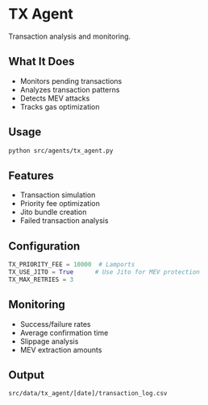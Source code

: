 # TX Agent

Transaction analysis and monitoring.

## What It Does
- Monitors pending transactions
- Analyzes transaction patterns
- Detects MEV attacks
- Tracks gas optimization

## Usage
```bash
python src/agents/tx_agent.py
```

## Features
- Transaction simulation
- Priority fee optimization
- Jito bundle creation
- Failed transaction analysis

## Configuration
```python
TX_PRIORITY_FEE = 10000  # Lamports
TX_USE_JITO = True      # Use Jito for MEV protection
TX_MAX_RETRIES = 3
```

## Monitoring
- Success/failure rates
- Average confirmation time
- Slippage analysis
- MEV extraction amounts

## Output
`src/data/tx_agent/[date]/transaction_log.csv`
